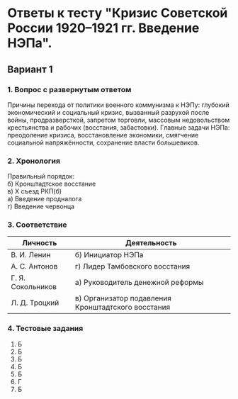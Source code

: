 # Ответы к тесту "Кризис Советской России 1920–1921 гг. Введение НЭПа".  
## Вариант 1

### 1. Вопрос с развернутым ответом  
Причины перехода от политики военного коммунизма к НЭПу: глубокий экономический и социальный кризис, вызванный разрухой после войны, продразверсткой, запретом торговли, массовым недовольством крестьянства и рабочих (восстания, забастовки). Главные задачи НЭПа: преодоление кризиса, восстановление экономики, смягчение социальной напряжённости, сохранение власти большевиков.

### 2. Хронология  
Правильный порядок:  
б) Кронштадтское восстание  
в) X съезд РКП(б)  
а) Введение продналога  
г) Введение червонца

### 3. Соответствие

| Личность             | Деятельность                        |
|----------------------|-------------------------------------|
| В. И. Ленин          | б) Инициатор НЭПа                   |
| А. С. Антонов        | г) Лидер Тамбовского восстания      |
| Г. Я. Сокольников    | а) Руководитель денежной реформы    |
| Л. Д. Троцкий        | в) Организатор подавления Кронштадтского восстания |

### 4. Тестовые задания

1. Б  
2. Б  
3. Б  
4. Б  
5. Б  
6. Г  
7. Б
